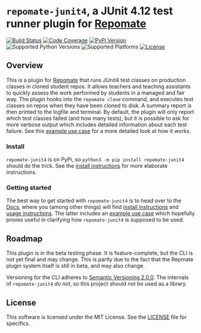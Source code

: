 # `repomate-junit4`, a JUnit 4.12 test runner plugin for [Repomate](https://github.com/slarse/repomate)

[![Build Status](https://travis-ci.com/slarse/repomate-junit4.svg?branch=master)](https://travis-ci.com/slarse/repomate-junit4)
[![Code Coverage](https://codecov.io/gh/slarse/repomate-junit4/branch/master/graph/badge.svg)](https://codecov.io/gh/slarse/repomate-junit4)
[![PyPi Version](https://badge.fury.io/py/repomate-junit4.svg)](https://badge.fury.io/py/repomate-junit4)
![Supported Python Versions](https://img.shields.io/badge/python-3.5%2C%203.6%2C%203.7-blue.svg)
![Supported Platforms](https://img.shields.io/badge/platforms-Linux%2C%20macOS-blue.svg)
[![License](https://img.shields.io/badge/license-MIT-blue.svg)](LICENSE)

## Overview
This is a plugin for [Repomate](https://github.com/slarse/repomate) that runs
JUnit4 test classes on production classes in cloned student repos. It allows
teachers and teaching assistants to quickly assess the work performed by
students in a managed and fair way. The plugin hooks into the `repomate clone`
command, and executes test classes on repos when they have been cloned to disk.
A summary report is then printed to the logfile and terminal. By default, the
plugin will only report which test classes failed (and how many tests), but it
is possible to ask for more verbose output which includes detailed information
about each test failure. See this
[example use case](https://repomate-junit4.readthedocs.io/usage.html#example-use-case)
for a more detailed look at how it works.

### Install
`repomate-junit4` is on PyPi, so `python3 -m pip install repomate-junit4` should do the
trick. See the
[install instructions](https://repomate-junit4.readthedocs.io/install.html)
for more elaborate instructions.

### Getting started
The best way to get started with `repomate-junit4` is to head over to the
[Docs](https://repomate-junit4.readthedocs.io), where you (among
other things) will find
[install instructions](https://repomate-junit4.readthedocs.io/install.html)
and [usage instructions](https://repomate-junit4.readthedocs.io/usage.html).
The latter includes an
[example use case](https://repomate-junit4.readthedocs.io/usage.html#example-use-case)
which hopefully proves useful in clarifying how `repomate-junit4` is supposed to
be used.

## Roadmap
This plugin is in the beta testing phase. It is feature-complete, but the CLI is
not yet final and may change. This is partly due to the fact that the Repmate
plugin system itself is still in beta, and may also change.

Versioning for the CLI adheres to
[Semantic Versioning 2.0.0](https://semver.org/spec/v2.0.0.html). The internals
of `repomate-junit4` _do not_, so this project should not be used as a library.

## License
This software is licensed under the MIT License. See the [LICENSE](LICENSE)
file for specifics.
